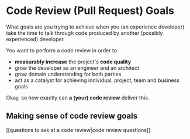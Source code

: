 
# Code Review (Pull Request) Goals

What goals are you trying to achieve when you (an experience developer) take the time to talk through code produced by another (possibly experienced) developer.

You want to perform a code review in order to

- **measurably increase** the project's **code quality**
- grow the developer as an engineer and an architect
- grow domain understanding for both parties
- act as a catalyst for achieving individual, project, team and business goals


Okay, so how exactly can **a (your) code review** deliver this.

## Making sense of code review goals

[[questions to ask at a code review|code review questions]]



